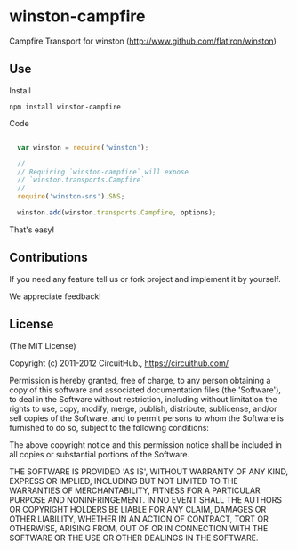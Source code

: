 winston-campfire
================

Campfire Transport for winston (http://www.github.com/flatiron/winston)

## Use

Install

`npm install winston-campfire`


Code

``` javascript

  var winston = require('winston');

  //
  // Requiring `winston-campfire` will expose 
  // `winston.transports.Campfire`
  //
  require('winston-sns').SNS;

  winston.add(winston.transports.Campfire, options);
```

That's easy!


## Contributions

If you need any feature tell us or fork project and implement it by yourself.

We appreciate feedback!

## License

(The MIT License)

Copyright (c) 2011-2012 CircuitHub., https://circuithub.com/

Permission is hereby granted, free of charge, to any person obtaining
a copy of this software and associated documentation files (the
'Software'), to deal in the Software without restriction, including
without limitation the rights to use, copy, modify, merge, publish,
distribute, sublicense, and/or sell copies of the Software, and to
permit persons to whom the Software is furnished to do so, subject to
the following conditions:

The above copyright notice and this permission notice shall be
included in all copies or substantial portions of the Software.

THE SOFTWARE IS PROVIDED 'AS IS', WITHOUT WARRANTY OF ANY KIND,
EXPRESS OR IMPLIED, INCLUDING BUT NOT LIMITED TO THE WARRANTIES OF
MERCHANTABILITY, FITNESS FOR A PARTICULAR PURPOSE AND NONINFRINGEMENT.
IN NO EVENT SHALL THE AUTHORS OR COPYRIGHT HOLDERS BE LIABLE FOR ANY
CLAIM, DAMAGES OR OTHER LIABILITY, WHETHER IN AN ACTION OF CONTRACT,
TORT OR OTHERWISE, ARISING FROM, OUT OF OR IN CONNECTION WITH THE
SOFTWARE OR THE USE OR OTHER DEALINGS IN THE SOFTWARE.
